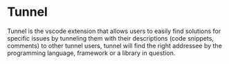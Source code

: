 # Tunnel
Tunnel is the vscode extension that allows users to easily find solutions for specific issues by tunneling them with their descriptions (code snippets, comments) to other tunnel users, tunnel will find the right addressee by the programming language, framework or a library in question.
